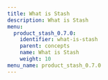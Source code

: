 ```yaml
---
title: What is Stash
description: What is Stash
menu:
  product_stash_0.7.0:
    identifier: what-is-stash
    parent: concepts
    name: What is Stash
    weight: 10
menu_name: product_stash_0.7.0
---
```

